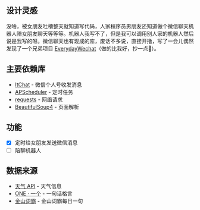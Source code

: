 ## 设计灵感
没啥，被女朋友吐槽整天就知道写代码，人家程序员男朋友还知道做个微信聊天机器人陪女朋友聊天等等等。机器人我写不了，但是我可以调用别人家的机器人然后说是我写的呀。微信聊天也有现成的库，废话不多说，直接开撸，写了一会儿偶然发现了一个兄弟项目 [EverydayWechat](https://github.com/sfyc23/EverydayWechat)（做的比我好，抄一点🙈）。

## 主要依赖库
- [ItChat](https://github.com/littlecodersh/ItChat) - 微信个人号收发消息
- [APScheduler]() - 定时任务
- [requests](https://github.com/kennethreitz/requests) - 网络请求
- [BeautifulSoup4](https://www.crummy.com/software/BeautifulSoup/) - 页面解析

## 功能
- [x] 定时给女朋友发送微信消息
- [ ] 陪聊机器人

## 数据来源
- [天气 API](https://www.tianqiapi.com/api) - 天气信息
- [ONE · 一个](http://wufazhuce.com/) - 一句话格言
- [金山词霸](http://open.iciba.com/dsapi/) - 金山词霸每日一句
